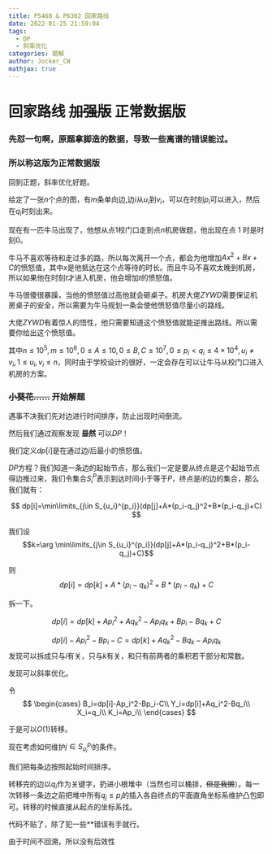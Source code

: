 ```yaml
---
title: P5468 & P6302 回家路线
date: 2022-01-25 21:59:04
tags:
  - DP
  - 斜率优化
categories: 题解
author: Jocker_CW
mathjax: true
---
```



# 回家路线 ~~加强版~~ 正常数据版
### 先怼一句啊，原题拿脚造的数据，导致一些离谱的错误能过。
### 所以称这版为正常数据版

回到正题，斜率优化好题。

给定了一张$n$个点的图，有$m$条单向边,边$i$从$u_i$到$v_i$，可以在时刻$p_i$可以进入，然后在$q_i$时刻出来。

现在有一匹牛马出现了，他想从点$1$校门口走到点$n$机房做题，他出现在点 $1$ 时是时刻$0$。

牛马不喜欢等待和走过多的路，所以每次离开一个点，都会为他增加$Ax^2+Bx+C$的愤怒值，其中$x$是他抵达在这个点等待的时长。而且牛马不喜欢太晚到机房，所以如果他在时刻$t$才进入机房，他会增加$t$的愤怒值。

牛马很傻很暴躁，当他的愤怒值过高他就会砸桌子。机房大佬$ZYWD$需要保证机房桌子的安全，所以需要为牛马规划一条会使他愤怒值尽量小的路线。

大佬$ZYWD$有着惊人的悟性，他只需要知道这个愤怒值就能逆推出路线。所以需要你给出这个愤怒值。

其中$n\leq 10^5,m\leq 10^6,0\leq A\leq 10, 0\leq B,C\leq 10^7, 0 \leq p_i<q_i\leq 4\times 10^4,u_i\not= v_i,1\leq u_i,v_i\leq n$，同时由于学校设计的很好，一定会存在可以让牛马从校门口进入机房的方案。

### ~~小葵花……~~ 开始解题
遇事不决我们先对边进行时间排序，防止出现时间倒流。

然后我们通过观察发现 **~~显然~~** 可以$DP$！

我们定义$dp[i]$是在通过边$i$后最小的愤怒值。

$DP$方程？我们知道一条边的起始节点，那么我们一定是要从终点是这个起始节点得边推过来，我们令集合$S_i^{P}$表示到达时间小于等于$P$，终点是$i$的边的集合，那么我们就有：

$$
dp[i]=\min\limits_{j\in S_{u_i}^{p_i}}(dp[j]+A*(p_i-q_j)^2+B*(p_i-q_j)+C)
$$

我们设
$$k=\arg \min\limits_{j\in S_{u_i}^{p_i}}(dp[j]+A*(p_i-q_j)^2+B*(p_i-q_j)+C)$$

则
$$dp[ i]=dp[k]+A*(p_i-q_k)^2+B*(p_i-q_k)+C$$

拆一下。

$$dp[i]=dp[k]+Ap_i^2+Aq_k^2-Ap_iq_k+Bp_i-Bq_k+C$$

$$dp[i]-Ap_i^2-Bp_i-C=dp[k]+Aq_k^2-Bq_k-Ap_iq_k$$
 发现可以拆成只与$i$有关，只与$k$有关，和只有前两者的乘积若干部分和常数。

发现可以斜率优化。

令
$$
\begin{cases}
B_i=dp[i]-Ap_i^2-Bp_i-C\\
Y_i=dp[i]+Aq_i^2-Bq_i\\
X_i=q_i\\
K_i=Ap_i\\
\end{cases}
$$

于是可以$O(1)$转移。

现在考虑如何维护$j\in S_{u_i}^{p_i}$的条件。

我们把每条边按照起始时间排序。

转移完的边以$q_i$作为关键字，扔进小根堆中（当然也可以桶排，~~但是我懒~~）。每一次转移一条边之前把堆中所有$q_j\leq p_i$的插入各自终点的平面直角坐标系维护凸包即可。转移的时候直接从起点的坐标系找。

代码不贴了，除了犯一些$\ast\ast$错误有手就行。

由于时间不回溯，所以没有后效性

